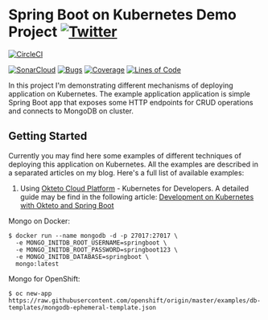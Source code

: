 # Spring Boot on Kubernetes Demo Project [![Twitter](https://img.shields.io/twitter/follow/piotr_minkowski.svg?style=social&logo=twitter&label=Follow%20Me)](https://twitter.com/piotr_minkowski)

[![CircleCI](https://circleci.com/gh/piomin/sample-spring-boot-on-kubernetes.svg?style=svg)](https://circleci.com/gh/piomin/sample-spring-boot-on-kubernetes)

[![SonarCloud](https://sonarcloud.io/images/project_badges/sonarcloud-black.svg)](https://sonarcloud.io/dashboard?id=piomin_sample-spring-boot-on-kubernetes)
[![Bugs](https://sonarcloud.io/api/project_badges/measure?project=piomin_sample-spring-boot-on-kubernetes&metric=bugs)](https://sonarcloud.io/dashboard?id=piomin_sample-spring-boot-on-kubernetes)
[![Coverage](https://sonarcloud.io/api/project_badges/measure?project=piomin_sample-spring-boot-on-kubernetes&metric=coverage)](https://sonarcloud.io/dashboard?id=piomin_sample-spring-boot-on-kubernetes)
[![Lines of Code](https://sonarcloud.io/api/project_badges/measure?project=piomin_sample-spring-boot-on-kubernetes&metric=ncloc)](https://sonarcloud.io/dashboard?id=piomin_sample-spring-boot-on-kubernetes)

In this project I'm demonstrating different mechanisms of deploying application on Kubernetes. The example application application is simple Spring Boot app that exposes some HTTP endpoints for CRUD operations and connects to MongoDB on cluster.

## Getting Started 
Currently you may find here some examples of different techniques of deploying this application on Kubernetes. All the examples are described in a separated articles on my blog. Here's a full list of available examples:
1. Using [Okteto Cloud Platform](https://okteto.com/) - Kubernetes for Developers. A detailed guide may be find in the following article: [Development on Kubernetes with Okteto and Spring Boot](https://piotrminkowski.com/2020/06/15/development-on-kubernetes-with-okteto-and-spring-boot/)

Mongo on Docker:
```shell
$ docker run --name mongodb -d -p 27017:27017 \
  -e MONGO_INITDB_ROOT_USERNAME=springboot \
  -e MONGO_INITDB_ROOT_PASSWORD=springboot123 \
  -e MONGO_INITDB_DATABASE=springboot \
  mongo:latest
```

Mongo for OpenShift:
```shell
$ oc new-app https://raw.githubusercontent.com/openshift/origin/master/examples/db-templates/mongodb-ephemeral-template.json 
```